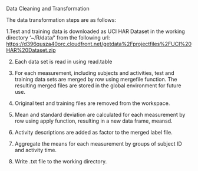 Data Cleaning and Transformation

The data transformation steps are as follows:

1.Test and training data is downloaded as UCI HAR Dataset in the working directory ‘~/R/data/‘ from the following url:
https://d396qusza40orc.cloudfront.net/getdata%2Fprojectfiles%2FUCI%20HAR%20Dataset.zip

2. Each data set is read in using read.table

3. For each measurement, including subjects and activities, test and training data sets are merged by row using mergefile function. The resulting merged files are stored in the global environment for future use.

4. Original test and training files are removed from the workspace.

5. Mean and standard deviation are calculated for each measurement by row using apply function, resulting in a new data frame, meansd.

6. Activity descriptions are added as factor to the merged label file.

7. Aggregate the means for each measurement by groups of subject ID and activity time.

8. Write .txt file to the working directory.
